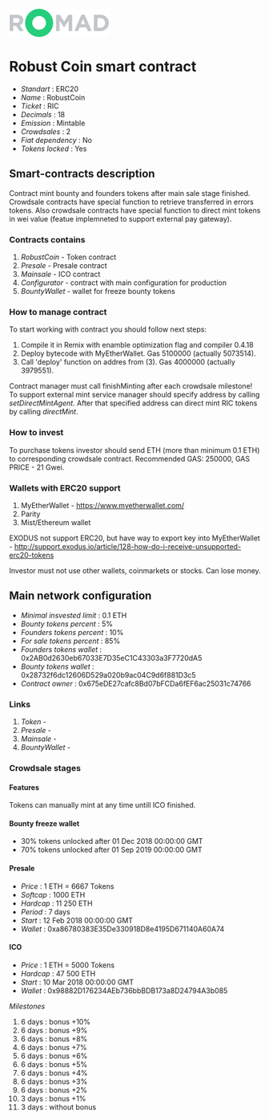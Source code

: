 ![RobustCoin](logo.png "RobustCoin")

# Robust Coin smart contract

* _Standart_        : ERC20
* _Name_            : RobustCoin
* _Ticket_          : RIC
* _Decimals_        : 18
* _Emission_        : Mintable
* _Crowdsales_      : 2
* _Fiat dependency_ : No
* _Tokens locked_   : Yes

## Smart-contracts description

Contract mint bounty and founders tokens after main sale stage finished. 
Crowdsale contracts have special function to retrieve transferred in errors tokens.
Also crowdsale contracts have special function to direct mint tokens in wei value (featue implemneted to support external pay gateway).

### Contracts contains
1. _RobustCoin_ - Token contract
2. _Presale_ - Presale contract
3. _Mainsale_ - ICO contract
4. _Configurator_ - contract with main configuration for production
4. _BountyWallet_ - wallet for freeze bounty tokens

### How to manage contract
To start working with contract you should follow next steps:
1. Compile it in Remix with enamble optimization flag and compiler 0.4.18
2. Deploy bytecode with MyEtherWallet. Gas 5100000 (actually 5073514).
3. Call 'deploy' function on addres from (3). Gas 4000000 (actually 3979551). 

Contract manager must call finishMinting after each crowdsale milestone!
To support external mint service manager should specify address by calling _setDirectMintAgent_. After that specified address can direct mint RIC tokens by calling _directMint_.

### How to invest
To purchase tokens investor should send ETH (more than minimum 0.1 ETH) to corresponding crowdsale contract.
Recommended GAS: 250000, GAS PRICE - 21 Gwei.

### Wallets with ERC20 support
1. MyEtherWallet - https://www.myetherwallet.com/
2. Parity 
3. Mist/Ethereum wallet

EXODUS not support ERC20, but have way to export key into MyEtherWallet - http://support.exodus.io/article/128-how-do-i-receive-unsupported-erc20-tokens

Investor must not use other wallets, coinmarkets or stocks. Can lose money.

## Main network configuration

* _Minimal insvested limit_     : 0.1 ETH
* _Bounty tokens percent_       : 5% 
* _Founders tokens percent_     : 10% 
* _For sale tokens percent_     : 85% 
* _Founders tokens wallet_      : 0x2AB0d2630eb67033E7D35eC1C43303a3F7720dA5
* _Bounty tokens wallet_        : 0x28732f6dc12606D529a020b9ac04C9d6f881D3c5
* _Contract owner_              : 0x675eDE27cafc8Bd07bFCDa6fEF6ac25031c74766

### Links
1. _Token_ -
2. _Presale_ -
3. _Mainsale_ -
3. _BountyWallet_ -

### Crowdsale stages

#### Features
Tokens can manually mint at any time untill ICO finished.

#### Bounty freeze wallet
* 30% tokens unlocked after 01 Dec 2018 00:00:00 GMT
* 70% tokens unlocked after 01 Sep 2019 00:00:00 GMT

#### Presale
* _Price_                      : 1 ETH = 6667 Tokens
* _Softcap_                    : 1000 ETH
* _Hardcap_                    : 11 250 ETH
* _Period_                     : 7 days
* _Start_                      : 12 Feb 2018 00:00:00 GMT
* _Wallet_                     : 0xa86780383E35De330918D8e4195D671140A60A74

#### ICO
* _Price_                      : 1 ETH = 5000 Tokens
* _Hardcap_                    : 47 500 ETH
* _Start_                      : 10 Mar 2018 00:00:00 GMT
* _Wallet_                     : 0x98882D176234AEb736bbBDB173a8D24794A3b085

_Milestones_
1. 6 days                      : bonus +10% 
2. 6 days                      : bonus +9% 
3. 6 days                      : bonus +8%
3. 6 days                      : bonus +7% 
3. 6 days                      : bonus +6% 
3. 6 days                      : bonus +5% 
3. 6 days                      : bonus +4% 
3. 6 days                      : bonus +3% 
3. 6 days                      : bonus +2% 
3. 3 days                      : bonus +1% 
4. 3 days                      : without bonus

